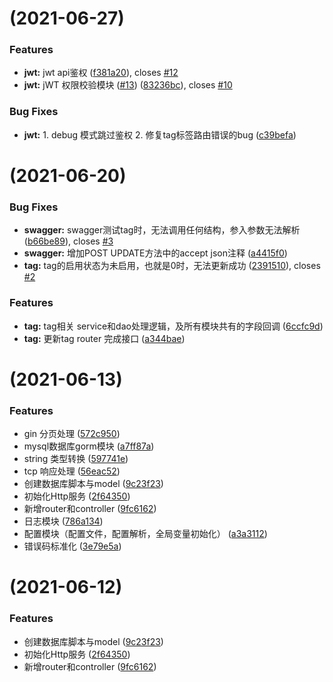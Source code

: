 #  (2021-06-27)

### Features

* **jwt:** jwt api鉴权 ([f381a20](https://github.com/golang-minibear2333/gin-blog/commit/f381a209081a0b9b865589d88334609fceec6b7d)), closes [#12](https://github.com/golang-minibear2333/gin-blog/issues/12)
* **jwt:** jWT 权限校验模块 ([#13](https://github.com/golang-minibear2333/gin-blog/issues/13)) ([83236bc](https://github.com/golang-minibear2333/gin-blog/commit/83236bc06a13d3968f36b2c305f4f5f759f4b27b)), closes [#10](https://github.com/golang-minibear2333/gin-blog/issues/10)

### Bug Fixes

* **jwt:** 1. debug 模式跳过鉴权 2. 修复tag标签路由错误的bug ([c39befa](https://github.com/golang-minibear2333/gin-blog/commit/c39befa1cd6327a2bfc416531ea081c1fc4704d0))

#  (2021-06-20)


### Bug Fixes

* **swagger:** swagger测试tag时，无法调用任何结构，参入参数无法解析 ([b66be89](https://github.com/golang-minibear2333/gin-blog/commit/b66be898776144f6de3e290b6dcd52dc6b9a8031)), closes [#3](https://github.com/golang-minibear2333/gin-blog/issues/3)
* **swagger:** 增加POST UPDATE方法中的accept json注释 ([a4415f0](https://github.com/golang-minibear2333/gin-blog/commit/a4415f0229f22794afcca3b42790b197a13b56c8))
* **tag:** tag的启用状态为未启用，也就是0时，无法更新成功 ([2391510](https://github.com/golang-minibear2333/gin-blog/commit/23915107641528230b5085a27472414a1fd8edc1)), closes [#2](https://github.com/golang-minibear2333/gin-blog/issues/2)


### Features

* **tag:** tag相关 service和dao处理逻辑，及所有模块共有的字段回调 ([6ccfc9d](https://github.com/golang-minibear2333/gin-blog/commit/6ccfc9d40bf42aaae687c11902e6b06435f01cc2))
* **tag:** 更新tag router 完成接口 ([a344bae](https://github.com/golang-minibear2333/gin-blog/commit/a344baee6c8a8a7d376f2abe8b6a3b8a0d7cfb91))


#  (2021-06-13)


### Features

* gin 分页处理 ([572c950](https://github.com/golang-minibear2333/gin-blog/commit/572c9501ae291dafe26c03fdb8d4544d43a09567))
* mysql数据库gorm模块 ([a7ff87a](https://github.com/golang-minibear2333/gin-blog/commit/a7ff87a1174980f0d1beef9cb951689b4be1a6f1))
* string 类型转换 ([597741e](https://github.com/golang-minibear2333/gin-blog/commit/597741e38e39c370bf084d2e1b7021ba7e45304e))
* tcp 响应处理 ([56eac52](https://github.com/golang-minibear2333/gin-blog/commit/56eac52db57bdaf9a2de873cf30a459074f80fe6))
* 创建数据库脚本与model ([9c23f23](https://github.com/golang-minibear2333/gin-blog/commit/9c23f238a89208d80f5a7e4892091b6baad846fb))
* 初始化Http服务 ([2f64350](https://github.com/golang-minibear2333/gin-blog/commit/2f643506afac6af48d839fd306c15a4d5576a415))
* 新增router和controller ([9fc6162](https://github.com/golang-minibear2333/gin-blog/commit/9fc61621bde26e3181a0c64d87aa1f7c8f758a5c))
* 日志模块 ([786a134](https://github.com/golang-minibear2333/gin-blog/commit/786a134d0ef028d4823e821a9fd2dc5bcd193fad))
* 配置模块（配置文件，配置解析，全局变量初始化） ([a3a3112](https://github.com/golang-minibear2333/gin-blog/commit/a3a3112614a1f6438062b1f202b0d6901d69c745))
* 错误码标准化 ([3e79e5a](https://github.com/golang-minibear2333/gin-blog/commit/3e79e5a48fe1c7985f299916aa26b7b5c23814de))



#  (2021-06-12)


### Features

* 创建数据库脚本与model ([9c23f23](https://github.com/golang-minibear2333/gin-blog/commit/9c23f238a89208d80f5a7e4892091b6baad846fb))
* 初始化Http服务 ([2f64350](https://github.com/golang-minibear2333/gin-blog/commit/2f643506afac6af48d839fd306c15a4d5576a415))
* 新增router和controller ([9fc6162](https://github.com/golang-minibear2333/gin-blog/commit/9fc61621bde26e3181a0c64d87aa1f7c8f758a5c))



